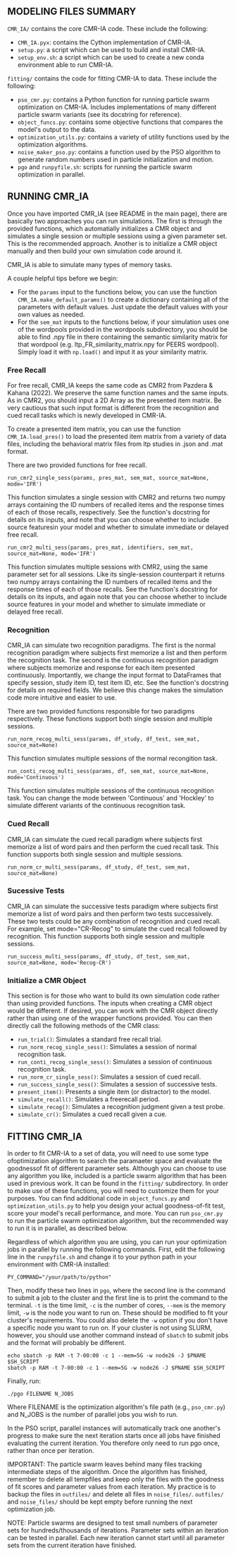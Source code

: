 ## MODELING FILES SUMMARY

`CMR_IA/` contains the core CMR-IA code. These include the following:
- `CMR_IA.pyx`: contains the Cython implementation of CMR-IA.
- `setup.py`: a script which can be used to build and install CMR-IA.
- `setup_env.sh`: a script which can be used to create a new conda environment able to run CMR-IA.

`fitting/` contains the code for fitting CMR-IA to data. These include the following:
- `pso_cmr.py`: contains a Python function for running particle swarm optimization on CMR-IA. Includes implementations of many different particle swarm variants (see its docstring for reference).
- `object_funcs.py`: contains some objective functions that compares the model's output to the data.
- `optimization_utils.py`: contains a variety of utility functions used by the optimization algorithms.
- `noise_maker_pso.py`: contains a function used by the PSO algorithm to generate random numbers used in particle initialization and motion.
- `pgo` and `runpyfile.sh`: scripts for running the particle swarm optimization in parallel.

## RUNNING CMR_IA

Once you have imported CMR_IA (see README in the main page), there are basically two approaches you can run simulations. The first is through the provided functions, which automatially initializes a CMR object and simulates a single session or multiple sessions using a given parameter set. This is the recommended approach. Another is to initialize a CMR object manually and then build your own simulation code around it.

CMR_IA is able to simulate many types of memory tasks.

A couple helpful tips before we begin:
- For the `params` input to the functions below, you can use the function `CMR_IA.make_default_params()` to create a dictionary containing all of the parameters with default values. Just update the default values with your own values as needed.
- For the `sem_mat` inputs to the functions below, if your simulation uses one of the wordpools provided in the wordpools subdirectory, you should be able to find .npy file in there containing the semantic similarity matrix for that wordpool (e.g. ltp_FR_similarity_matrix.npy for PEERS wordpool). Simply load it with `np.load()` and input it as your similarity matrix.

### Free Recall

For free recall, CMR_IA keeps the same code as CMR2 from Pazdera & Kahana (2022). We preserve the same function names and the same inputs. As in CMR2, you should input a 2D Array as the presented item matrix. Be very cautious that such input format is different from the recognition and cued recall tasks which is newly developed in CMR-IA.

To create a presented item matrix, you can use the function `CMR_IA.load_pres()` to load the presented item matrix from a variety of data files, including the behavioral matrix files from ltp studies in .json and .mat format.

There are two provided functions for free recall.

~~~
run_cmr2_single_sess(params, pres_mat, sem_mat, source_mat=None, mode='IFR')
~~~

This function simulates a single session with CMR2 and returns two numpy arrays containing the ID numbers of recalled items and the response times of each of those recalls, respectively. See the function's docstring for details on its inputs, and note that you can choose whether to include source featuresin your model and whether to simulate immediate or delayed free recall.

~~~
run_cmr2_multi_sess(params, pres_mat, identifiers, sem_mat, source_mat=None, mode='IFR')
~~~

This function simulates multiple sessions with CMR2, using the same parameter set for all sessions. Like its single-session counterpart it returns two numpy arrays containing the ID numbers of recalled items and the response times of each of those recalls. See the function's docstring for details on its inputs, and again note that you can choose whether to include source features in your model and whether to simulate immediate or delayed free recall.

### Recognition

CMR_IA can simulate two recognition paradigms. The first is the normal recognition paradigm where subjects first memorize a list and then perform the recognition task. The second is the continuous recognition paradigm where subjects memorize and response for each item presented continuously. Importantly, we change the input format to DataFrames that specify session, study item ID, test item ID, etc. See the function's docstring for details on required fields. We believe this change makes the simulation code more intuitive and easier to use.

There are two provided functions responsible for two paradigms respectively. These functions support both single session and multiple sessions. 

~~~
run_norm_recog_multi_sess(params, df_study, df_test, sem_mat, source_mat=None)
~~~

This function simulates multiple sessions of the normal recongition task.

~~~
run_conti_recog_multi_sess(params, df, sem_mat, source_mat=None, mode='Continuous')
~~~

This function simulates multiple sessions of the continuous recognition task. You can change the mode between 'Continuous' and 'Hockley' to simulate different variants of the continuous recognition task.

### Cued Recall

CMR_IA can simulate the cued recall paradigm where subjects first memorize a list of word pairs and then perform the cued recall task. This function supports both single session and multiple sessions.

~~~
run_norm_cr_multi_sess(params, df_study, df_test, sem_mat, source_mat=None)
~~~

### Sucessive Tests

CMR_IA can simulate the successive tests paradigm where subjects first memorize a list of word pairs and then perform two tests successively. These two tests could be any combination of recognition and cued recall. For example, set mode="CR-Recog" to simulate the cued recall followed by recognition. This function supports both single session and multiple sessions.

~~~
run_success_multi_sess(params, df_study, df_test, sem_mat, source_mat=None, mode='Recog-CR')
~~~

### Initialize a CMR Object

This section is for those who want to build its own simulation code rather than using provided functions. The inputs when creating a CMR object would be different. If desired, you can work with the CMR object directly rather than using one of the wrapper functions provided. You can then directly call the following methods of the CMR class:
- `run_trial()`: Simulates a standard free recall trial.
- `run_norm_recog_single_sess()`: Simulates a session of normal recognition task.
- `run_conti_recog_single_sess()`: Simulates a session of continuous recognition task.
- `run_norm_cr_single_sess()`:  Simulates a session of cued recall.
- `run_success_single_sess()`: Simulates a session of successive tests.
- `present_item()`: Presents a single item (or distractor) to the model.
- `simulate_recall()`: Simulates a freerecall period.
- `simulate_recog()`: Simulates a recognition judgment given a test probe.
- `simulate_cr()`: Simulates a cued recall given a cue.

## FITTING CMR_IA

In order to fit CMR-IA to a set of data, you will need to use some type ofoptimization algorithm to search the paramaeter space and evaluate the goodnessof fit of different parameter sets. Although you can choose to use any algorithm you like, included is a particle swarm algorithm that has been used in previous work. It can be found in the `fitting/` subdirectory. In order to make use of these functions, you will need to customize them for your purposes. You can find additional code in `object_funcs.py` and `optimization_utils.py` to help you design your actual goodness-of-fit test, score your model's recall performance, and more. You can run `pso_cmr.py` to run the particle swarm optimization algorithm, but the recommended way to run it is in parallel, as described below.

Regardless of which algorithm you are using, you can run your optimization jobs in parallel by running the following commands. First, edit the following line in the `runpyfile.sh` and change it to your python path in your environment with CMR-IA installed:

~~~
PY_COMMAND="/your/path/to/python"
~~~

Then, modify these two lines in `pgo`, where the second line is the command to submit a job to the cluster and the first line is to print the command to the terminal. `-t` is the time limit, `-c` is the number of cores, `--mem` is the memory limit, `-w` is the node you want to run on. These should be modified to fit your cluster's requirements. You could also delete the `-w` option if you don't have a specific node you want to run on. If your cluster is not using SLURM, however, you should use another command instead of `sbatch` to submit jobs and the format will probably be different.

~~~
echo sbatch -p RAM -t 7-00:00 -c 1 --mem=5G -w node26 -J $PNAME $SH_SCRIPT
sbatch -p RAM -t 7-00:00 -c 1 --mem=5G -w node26 -J $PNAME $SH_SCRIPT
~~~

Finally, run:

~~~
./pgo FILENAME N_JOBS
~~~

Where FILENAME is the optimization algorithm's file path (e.g., `pso_cmr.py`) and N_JOBS is the number of parallel jobs you wish to run. 

In the PSO script, parallel instances will automatically track one another's progress to make sure the next iteration starts once all jobs have finished evaluating the current iteration. You therefore only need to run pgo once, rather than once per iteration.

IMPORTANT: The particle swarm leaves behind many files tracking intermediate steps of the algorithm. Once the algorithm has finished, remember to delete all tempfiles and keep only the files with the goodness of fit scores and parameter values from each iteration. My practice is to backup the files in `outfiles/` and delete all files in `noise_files/`. `outfiles/` and `noise_files/` should be kept empty before running the next optimization job.

NOTE: Particle swarms are designed to test small numbers of parameter sets for hundreds/thousands of iterations. Parameter sets within an iteration can be tested in parallel. Each new iteration cannot start until all parameter sets from the current iteration have finished.